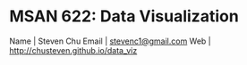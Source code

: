 # MSAN 622: Data Visualization

Name  | Steven Chu
Email | stevenc1@gmail.com
Web   | http://chusteven.github.io/data_viz

